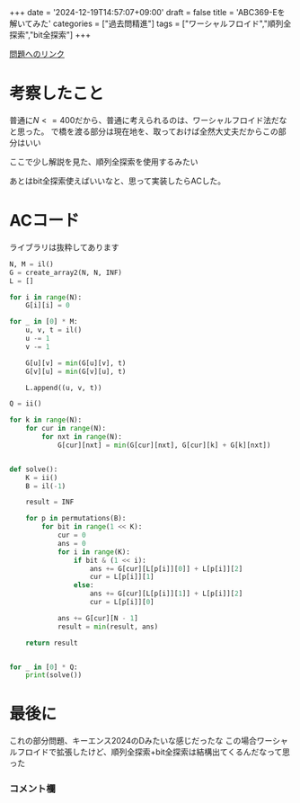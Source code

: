 +++
date = '2024-12-19T14:57:07+09:00'
draft = false
title = 'ABC369-Eを解いてみた'
categories  = ["過去問精進"]
tags = ["ワーシャルフロイド","順列全探索","bit全探索"]
+++

[問題へのリンク](https://atcoder.jp/contests/abc369/tasks/abc369_e)

# 考察したこと

普通に$N<=400$だから、普通に考えられるのは、ワーシャルフロイド法だなと思った。
で橋を渡る部分は現在地を、取っておけば全然大丈夫だからこの部分はいい

ここで少し解説を見た、順列全探索を使用するみたい

あとはbit全探索使えばいいなと、思って実装したらACした。

# ACコード

ライブラリは抜粋してあります

```py
N, M = il()
G = create_array2(N, N, INF)
L = []

for i in range(N):
    G[i][i] = 0

for _ in [0] * M:
    u, v, t = il()
    u -= 1
    v -= 1

    G[u][v] = min(G[u][v], t)
    G[v][u] = min(G[v][u], t)

    L.append((u, v, t))

Q = ii()

for k in range(N):
    for cur in range(N):
        for nxt in range(N):
            G[cur][nxt] = min(G[cur][nxt], G[cur][k] + G[k][nxt])


def solve():
    K = ii()
    B = il(-1)

    result = INF

    for p in permutations(B):
        for bit in range(1 << K):
            cur = 0
            ans = 0
            for i in range(K):
                if bit & (1 << i):
                    ans += G[cur][L[p[i]][0]] + L[p[i]][2]
                    cur = L[p[i]][1]
                else:
                    ans += G[cur][L[p[i]][1]] + L[p[i]][2]
                    cur = L[p[i]][0]

            ans += G[cur][N - 1]
            result = min(result, ans)

    return result


for _ in [0] * Q:
    print(solve())
```

# 最後に

これの部分問題、キーエンス2024のDみたいな感じだったな
この場合ワーシャルフロイドで拡張したけど、順列全探索+bit全探索は結構出てくるんだなって思った


### コメント欄

<script src="https://utteranc.es/client.js"
        repo="hidehic0/blog"
        issue-term="pathname"
        label="Comment"
        theme="github-light"
        crossorigin="anonymous"
        async>
</script>
